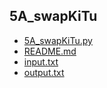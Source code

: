 
## 5A_swapKiTu

- [5A_swapKiTu.py](5A_swapKiTu.py)
- [README.md](README.md)
- [input.txt](input.txt)
- [output.txt](output.txt)

